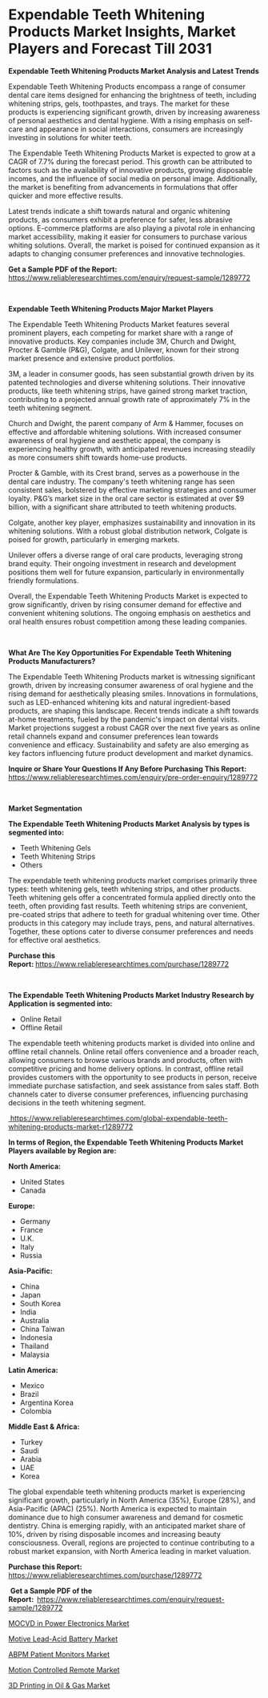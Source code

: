<p><h1>Expendable Teeth Whitening Products Market Insights, Market Players and Forecast Till 2031</h1></p><p><strong>Expendable Teeth Whitening Products Market Analysis and Latest Trends</strong></p>
<p><p>Expendable Teeth Whitening Products encompass a range of consumer dental care items designed for enhancing the brightness of teeth, including whitening strips, gels, toothpastes, and trays. The market for these products is experiencing significant growth, driven by increasing awareness of personal aesthetics and dental hygiene. With a rising emphasis on self-care and appearance in social interactions, consumers are increasingly investing in solutions for whiter teeth.</p><p>The Expendable Teeth Whitening Products Market is expected to grow at a CAGR of 7.7% during the forecast period. This growth can be attributed to factors such as the availability of innovative products, growing disposable incomes, and the influence of social media on personal image. Additionally, the market is benefiting from advancements in formulations that offer quicker and more effective results. </p><p>Latest trends indicate a shift towards natural and organic whitening products, as consumers exhibit a preference for safer, less abrasive options. E-commerce platforms are also playing a pivotal role in enhancing market accessibility, making it easier for consumers to purchase various whiting solutions. Overall, the market is poised for continued expansion as it adapts to changing consumer preferences and innovative technologies.</p></p>
<p><strong>Get a Sample PDF of the Report:&nbsp;</strong> <a href="https://www.reliableresearchtimes.com/enquiry/request-sample/1289772?utm_campaign=1612&utm_medium=2&utm_source=Github&utm_content=ia&utm_term=26102024&utm_id=expendable-teeth-whitening-products">https://www.reliableresearchtimes.com/enquiry/request-sample/1289772</a></p>
<p>&nbsp;</p>
<p><strong>Expendable Teeth Whitening Products Major Market Players</strong></p>
<p><p>The Expendable Teeth Whitening Products Market features several prominent players, each competing for market share with a range of innovative products. Key companies include 3M, Church and Dwight, Procter & Gamble (P&G), Colgate, and Unilever, known for their strong market presence and extensive product portfolios.</p><p>3M, a leader in consumer goods, has seen substantial growth driven by its patented technologies and diverse whitening solutions. Their innovative products, like teeth whitening strips, have gained strong market traction, contributing to a projected annual growth rate of approximately 7% in the teeth whitening segment.</p><p>Church and Dwight, the parent company of Arm & Hammer, focuses on effective and affordable whitening solutions. With increased consumer awareness of oral hygiene and aesthetic appeal, the company is experiencing healthy growth, with anticipated revenues increasing steadily as more consumers shift towards home-use products.</p><p>Procter & Gamble, with its Crest brand, serves as a powerhouse in the dental care industry. The company's teeth whitening range has seen consistent sales, bolstered by effective marketing strategies and consumer loyalty. P&G’s market size in the oral care sector is estimated at over $9 billion, with a significant share attributed to teeth whitening products.</p><p>Colgate, another key player, emphasizes sustainability and innovation in its whitening solutions. With a robust global distribution network, Colgate is poised for growth, particularly in emerging markets.</p><p>Unilever offers a diverse range of oral care products, leveraging strong brand equity. Their ongoing investment in research and development positions them well for future expansion, particularly in environmentally friendly formulations.</p><p>Overall, the Expendable Teeth Whitening Products Market is expected to grow significantly, driven by rising consumer demand for effective and convenient whitening solutions. The ongoing emphasis on aesthetics and oral health ensures robust competition among these leading companies.</p></p>
<p>&nbsp;</p>
<p><strong>What Are The Key Opportunities For Expendable Teeth Whitening Products Manufacturers?</strong></p>
<p><p>The Expendable Teeth Whitening Products market is witnessing significant growth, driven by increasing consumer awareness of oral hygiene and the rising demand for aesthetically pleasing smiles. Innovations in formulations, such as LED-enhanced whitening kits and natural ingredient-based products, are shaping this landscape. Recent trends indicate a shift towards at-home treatments, fueled by the pandemic's impact on dental visits. Market projections suggest a robust CAGR over the next five years as online retail channels expand and consumer preferences lean towards convenience and efficacy. Sustainability and safety are also emerging as key factors influencing future product development and market dynamics.</p></p>
<p><strong>Inquire or Share Your Questions If Any Before Purchasing This Report:</strong> <a href="https://www.reliableresearchtimes.com/enquiry/pre-order-enquiry/1289772?utm_campaign=1612&utm_medium=2&utm_source=Github&utm_content=ia&utm_term=26102024&utm_id=expendable-teeth-whitening-products">https://www.reliableresearchtimes.com/enquiry/pre-order-enquiry/1289772</a></p>
<p>&nbsp;</p>
<p><strong>Market Segmentation</strong></p>
<p><strong>The Expendable Teeth Whitening Products Market Analysis by types is segmented into:</strong></p>
<p><ul><li>Teeth Whitening Gels</li><li>Teeth Whitening Strips</li><li>Others</li></ul></p>
<p><p>The expendable teeth whitening products market comprises primarily three types: teeth whitening gels, teeth whitening strips, and other products. Teeth whitening gels offer a concentrated formula applied directly onto the teeth, often providing fast results. Teeth whitening strips are convenient, pre-coated strips that adhere to teeth for gradual whitening over time. Other products in this category may include trays, pens, and natural alternatives. Together, these options cater to diverse consumer preferences and needs for effective oral aesthetics.</p></p>
<p><strong>Purchase this Report:&nbsp;</strong><a href="https://www.reliableresearchtimes.com/purchase/1289772?utm_campaign=1612&utm_medium=2&utm_source=Github&utm_content=ia&utm_term=26102024&utm_id=expendable-teeth-whitening-products">https://www.reliableresearchtimes.com/purchase/1289772</a></p>
<p>&nbsp;</p>
<p><strong>The Expendable Teeth Whitening Products Market Industry Research by Application is segmented into:</strong></p>
<p><ul><li>Online Retail</li><li>Offline Retail</li></ul></p>
<p><p>The expendable teeth whitening products market is divided into online and offline retail channels. Online retail offers convenience and a broader reach, allowing consumers to browse various brands and products, often with competitive pricing and home delivery options. In contrast, offline retail provides customers with the opportunity to see products in person, receive immediate purchase satisfaction, and seek assistance from sales staff. Both channels cater to diverse consumer preferences, influencing purchasing decisions in the teeth whitening segment.</p></p>
<p><a href="https://www.reliableresearchtimes.com/global-expendable-teeth-whitening-products-market-r1289772?utm_campaign=1612&utm_medium=2&utm_source=Github&utm_content=ia&utm_term=26102024&utm_id=expendable-teeth-whitening-products">&nbsp;https://www.reliableresearchtimes.com/global-expendable-teeth-whitening-products-market-r1289772</a></p>
<p><strong>In terms of Region, the Expendable Teeth Whitening Products Market Players available by Region are:</strong></p>
<p>
    <p> <strong> North America: </strong>
        <ul>
            <li>United States</li>
            <li>Canada</li>
        </ul>
        </p> 
    <p> <strong> Europe: </strong>
        <ul>
            <li>Germany</li>
            <li>France</li>
            <li>U.K.</li>
            <li>Italy</li>
            <li>Russia</li>
        </ul>
        </p> 
    <p> <strong> Asia-Pacific: </strong>
        <ul>
            <li>China</li>
            <li>Japan</li>
            <li>South Korea</li>
            <li>India</li>
            <li>Australia</li>
            <li>China Taiwan</li>
            <li>Indonesia</li>
            <li>Thailand</li>
            <li>Malaysia</li>
        </ul>
        </p> 
    <p> <strong> Latin America: </strong>
        <ul>
            <li>Mexico</li>
            <li>Brazil</li>
            <li>Argentina Korea</li>
            <li>Colombia</li>
        </ul>
        </p> 
    <p> <strong> Middle East & Africa: </strong>
        <ul>
            <li>Turkey</li>
            <li>Saudi</li>
            <li>Arabia</li>
            <li>UAE</li>
            <li>Korea</li>
        </ul>
    </p>
    </p>
<p><p>The global expendable teeth whitening products market is experiencing significant growth, particularly in North America (35%), Europe (28%), and Asia-Pacific (APAC) (25%). North America is expected to maintain dominance due to high consumer awareness and demand for cosmetic dentistry. China is emerging rapidly, with an anticipated market share of 10%, driven by rising disposable incomes and increasing beauty consciousness. Overall, regions are projected to continue contributing to a robust market expansion, with North America leading in market valuation.</p></p>
<p><strong>Purchase this Report: </strong><a href="https://www.reliableresearchtimes.com/purchase/1289772?utm_campaign=1612&utm_medium=2&utm_source=Github&utm_content=ia&utm_term=26102024&utm_id=expendable-teeth-whitening-products">https://www.reliableresearchtimes.com/purchase/1289772</a></p>
<p>&nbsp;<strong>Get a Sample PDF of the Report:&nbsp;&nbsp;</strong><a href="https://www.reliableresearchtimes.com/enquiry/request-sample/1289772?utm_campaign=1612&utm_medium=2&utm_source=Github&utm_content=ia&utm_term=26102024&utm_id=expendable-teeth-whitening-products">https://www.reliableresearchtimes.com/enquiry/request-sample/1289772</a></p>
<p><strong></strong></p>
<p><p><a href="https://www.linkedin.com/pulse/trends-global-mocvd-power-electronics-market-forecast-analysis-qsxzc?utm_campaign=1612&utm_medium=2&utm_source=Github&utm_content=ia&utm_term=26102024&utm_id=expendable-teeth-whitening-products">MOCVD in Power Electronics Market</a></p><p><a href="https://www.linkedin.com/pulse/motive-lead-acid-battery-market-size-share-trends-analysis-r3v2e?utm_campaign=1612&utm_medium=2&utm_source=Github&utm_content=ia&utm_term=26102024&utm_id=expendable-teeth-whitening-products">Motive Lead-Acid Battery Market</a></p><p><a href="https://www.linkedin.com/pulse/evaluating-abpm-patient-monitors-market-trends-growth-opportunities-rio9f?utm_campaign=1612&utm_medium=2&utm_source=Github&utm_content=ia&utm_term=26102024&utm_id=expendable-teeth-whitening-products">ABPM Patient Monitors Market</a></p><p><a href="https://www.linkedin.com/pulse/future-trends-global-motion-controlled-remote-market-insights-k2wic?utm_campaign=1612&utm_medium=2&utm_source=Github&utm_content=ia&utm_term=26102024&utm_id=expendable-teeth-whitening-products">Motion Controlled Remote Market</a></p><p><a href="https://www.linkedin.com/pulse/3d-printing-oil-gas-market-research-report-exploring-size-revenue-eo8rc?utm_campaign=1612&utm_medium=2&utm_source=Github&utm_content=ia&utm_term=26102024&utm_id=expendable-teeth-whitening-products">3D Printing in Oil & Gas Market</a></p></p>